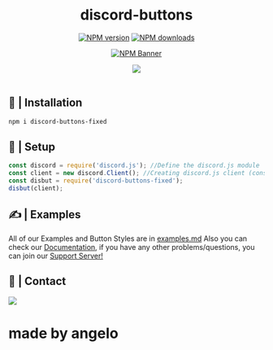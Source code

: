 <div align="center">
  <h1>discord-buttons</h1>
  <p>
    <a href="https://www.npmjs.com/package/discord-buttons-fixed"><img src="https://img.shields.io/npm/v/discord-buttons-fixed?maxAge=3600" alt="NPM version" /></a>
    <a href="https://www.npmjs.com/package/discord-buttons-fixed"><img src="https://img.shields.io/npm/dt/discord-buttons-fixed?maxAge=3600" alt="NPM downloads" /></a>
  </p>
  <p>
    <a href="https://www.npmjs.com/package/discord-buttons-fixed"><img src="https://nodei.co/npm/discord-buttons-fixed.png?downloads=true&stars=true" alt="NPM Banner"></a>
  </p>
</div>
<div align="center">
  <img src="https://cdn.discordapp.com/attachments/846455339419172874/848300816288055296/Main.png">
  <br> <br>
</div>

## 📂 | Installation
```sh
npm i discord-buttons-fixed
```

## 📜 | Setup
```js
const discord = require('discord.js'); //Define the discord.js module
const client = new discord.Client(); //Creating discord.js client (constructor)
const disbut = require('discord-buttons-fixed');
disbut(client);
```

## ✍ | Examples
All of our Examples and Button Styles are in [examples.md]([http://](https://github.com/whoisbaby/discord-buttons-fixed/blob/main/examples.md))
Also you can check our [Documentation](https://discord-buttons.js.org), if you have any other problems/questions, you can join our [Support Server!](https://discord.gg/5JtyYqW)

## 👥 | Contact
<a href="https://www.youtube.com/channel/UCxxK71QFN4_PrBhCFmH2Jmw"><img widhtsrc="https://raw.githubusercontent.com/MikeCodesDotNET/ColoredBadges/master/png/streaming/youtube%402x.png"></a></br>
<a href="https://discord.gg/5JtyYqW"><img src="https://discord.com/api/guilds/748098690874474567/widget.png?style=banner1"></a>
# made by angelo
